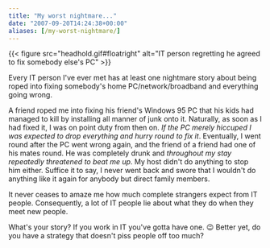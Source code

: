```yaml
---
title: "My worst nightmare..."
date: "2007-09-20T14:24:38+00:00"
aliases: [/my-worst-nightmare/]
---
```


{{< figure src="headhold.gif#floatright" alt="IT person regretting he agreed to fix somebody else's PC" >}}

Every IT person I've ever met has at least one nightmare story about being roped into fixing somebody's home PC/network/broadband and everything going wrong.

A friend roped me into fixing his friend's Windows 95 PC that his kids had managed to kill by installing all manner of junk onto it. Naturally, as soon as I had fixed it, I was on point duty from then on. *If the PC merely hiccuped I was expected to drop everything and hurry round to fix it*. Eventually, I went round after the PC went wrong again, and the friend of a friend had one of his mates round. He was completely drunk and *throughout my stay repeatedly threatened to beat me up*. My host didn't do anything to stop him either. Suffice it to say, I never went back and swore that I wouldn't do anything like it again for anybody but direct family members.

It never ceases to amaze me how much complete strangers expect from IT people. Consequently, a lot of IT people lie about what they do when they meet new people.

What's your story? If you work in IT you've gotta have one. :wink: Better yet, do you have a strategy that doesn't piss people off too much?
